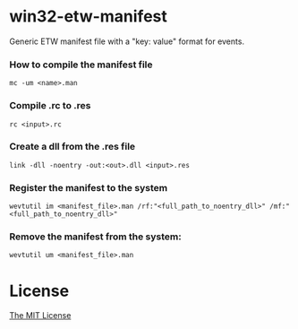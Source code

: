 # win32-etw-manifest

Generic ETW manifest file with a "key: value" format for events.

### How to compile the manifest file

```
mc -um <name>.man
```

### Compile .rc to .res

```
rc <input>.rc
```

### Create a dll from the .res file

```
link -dll -noentry -out:<out>.dll <input>.res
```

### Register the manifest to the system

```
wevtutil im <manifest_file>.man /rf:"<full_path_to_noentry_dll>" /mf:"<full_path_to_noentry_dll>"
```

### Remove the manifest from the system:

```
wevtutil um <manifest_file>.man
```

# License

[The MIT License](./LICENSE.md)
